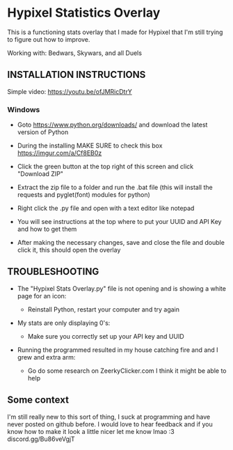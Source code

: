 # Hypixel Statistics Overlay

This is a functioning stats overlay that I made for Hypixel that I'm still trying to figure out how to improve.

Working with: Bedwars, Skywars, and all Duels


## INSTALLATION INSTRUCTIONS
Simple video: https://youtu.be/ofJMRicDtrY

### Windows
 - Goto https://www.python.org/downloads/ and download the latest version of Python

 - During the installing MAKE SURE to check this box https://imgur.com/a/Cf8EB0z

 - Click the green button at the top right of this screen and click "Download ZIP"

 - Extract the zip file to a folder and run the .bat file (this will install the requests and pyglet(font) modules for python)

 - Right click the .py file and open with a text editor like notepad

 - You will see instructions at the top where to put your UUID and API Key and how to get them

 - After making the necessary changes, save and close the file and double click it, this should open the overlay




## TROUBLESHOOTING
 - The "Hypixel Stats Overlay.py" file is not opening and is showing a white page for an icon: 
	- Reinstall Python, restart your computer and try again

 - My stats are only displaying 0's: 
	- Make sure you correctly set up your API key and UUID
	
 - Running the programmed resulted in my house catching fire and and I grew and extra arm: 
	- Go do some research on ZeerkyClicker.com I think it might be able to help


## Some context
I'm still really new to this sort of thing, I suck at programming and have never posted on github before. I would love to hear feedback and if you know how to make it look a little nicer let me know lmao :3
discord.gg/Bu86veVgjT
